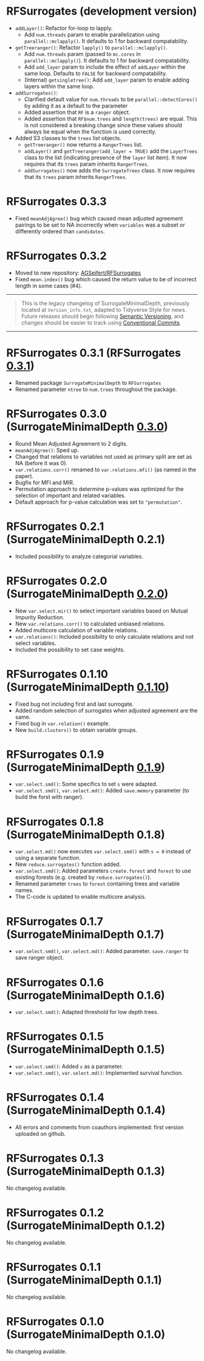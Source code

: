 # RFSurrogates (development version)

* `addLayer()`: Refactor for-loop to lapply.
  * Add `num.threads` param to enable parallelization using `parallel::mclapply()`. It defaults to 1 for backward compatability.
* `getTreeranger()`: Refactor `lapply()` to `parallel::mclapply()`.
  * Add `num.threads` param (passed to `mc.cores` in `parallel::mclapply()`). It defaults to 1 for backward compatability.
  * Add `add_layer` param to include the effect of `addLayer` within the same loop. Defaults to `FALSE` for backward compatability.
  * (Internal) `getsingletree()`: Add `add_layer` param to enable adding layers within the same loop.
* `addSurrogates()`: 
  * Clarified default value for `num.threads` to be `parallel::detectCores()` by adding it as a default to the parameter 
  * Added assertion that `RF` is a `ranger` object.
  * Added assertion that `RF$num.trees` and `length(trees)` are equal. This is not considered a breaking change since these values should always be equal when the function is used correctly.
* Added S3 classes to the `trees` list objects.
  * `getTreeranger()` now returns a `RangerTrees` list.
  * `addLayer()` and `getTreeranger(add_layer = TRUE)` add the `LayerTrees` class to the list (indicating presence of the `layer` list item). It now requires that its `trees` param inherits `RangerTrees`.
  * `addSurrogates()` now adds the `SurrogateTrees` class. It now requires that its `trees` param inherits `RangerTrees`.

# RFSurrogates 0.3.3

* Fixed `meanAdjAgree()` bug which caused mean adjusted agreement pairings to be set to NA incorrectly when `variables` was a subset or differently ordered than `candidates`.

# RFSurrogates 0.3.2

* Moved to new repository: [AGSeifert/RFSurrogates](https://github.com/AGSeifert/RFSurrogates)
* Fixed `mean.index()` bug which caused the return value to be of incorrect length in some cases (#4).

---

> This is the legacy changelog of SurrogateMinimalDepth, previously located at `Version_info.txt`, adapted to Tidyverse Style for news.
> Future releases should begin following [Semantic Versioning](https://semver.org/spec/v2.0.0.html), and changes should be easier to track using [Conventional Commits](https://www.conventionalcommits.org/en/v1.0.0/).

---

# RFSurrogates 0.3.1 (RFSurrogates [0.3.1](https://github.com/StephanSeifert/RFSurrogates/tree/v0.3.1))

* Renamed package `SurrogateMinimalDepth` to `RFSurrogates`
* Renamed parameter `ntree` to `num.trees` throughout the package.

# RFSurrogates 0.3.0 (SurrogateMinimalDepth [0.3.0](https://github.com/StephanSeifert/RFSurrogates/tree/v0.3.0))

* Round Mean Adjusted Agreement to 2 digits.
* `meanAdjAgree()`: Sped up.
* Changed that relations to variables not used as primary split are set as NA (before it was 0).
* `var.relations.corr()` renamed to `var.relations.mfi()` (as named in the paper).
* Bugfix for MFI and MIR.
* Permutation approach to determine p-values was optimized for the selection of important and related variables.
* Default approach for p-value calculation was set to `"permutation"`.

# RFSurrogates 0.2.1 (SurrogateMinimalDepth 0.2.1)

* Included possibility to analyze categorial variables.

# RFSurrogates 0.2.0 (SurrogateMinimalDepth [0.2.0](https://github.com/StephanSeifert/RFSurrogates/tree/0.2.0))

* New `var.select.mir()` to select important variables based on Mutual Impurity Reduction.
* New `var.relations.corr()` to calculated unbiased relations.
* Added multicore calculation of variable relations.
* `var.relations()`: Included possibility to only calculate relations and not select variables.
* Included the possibility to set case weights.

# RFSurrogates 0.1.10 (SurrogateMinimalDepth [0.1.10](https://github.com/StephanSeifert/RFSurrogates/tree/v0.1.10))

* Fixed bug not including first and last surrogate.
* Added random selection of surrogates when adjusted agreement are the same.
* Fixed bug in `var.relation()` example.
* New `build.clusters()` to obtain variable groups.

# RFSurrogates 0.1.9 (SurrogateMinimalDepth [0.1.9](https://github.com/StephanSeifert/RFSurrogates/tree/v0.1.9))

* `var.select.smd()`: Some specifics to set `s` were adapted.
* `var.select.smd()`, `var.select.md()`: Added `save.memory` parameter (to build the forst with ranger).

# RFSurrogates 0.1.8 (SurrogateMinimalDepth 0.1.8)

* `var.select.md()` now executes `var.select.smd()` with `s = 0` instead of using a separate function.
* New `reduce.surrogates()` function added.
* `var.select.smd()`: Added parameters `create.forest` and `forest` to use existing forests (e.g. created by `reduce.surrogates()`).
* Renamed parameter `trees` to `forest` containing trees and variable names.
* The C-code is updated to enable multicore analysis.

# RFSurrogates 0.1.7 (SurrogateMinimalDepth 0.1.7)

* `var.select.smd()`, `var.select.md()`: Added parameter. `save.ranger` to save ranger object.

# RFSurrogates 0.1.6 (SurrogateMinimalDepth 0.1.6)

* `var.select.smd()`: Adapted threshold for low depth trees.

# RFSurrogates 0.1.5 (SurrogateMinimalDepth 0.1.5)

* `var.select.smd()`: Added `s` as a parameter.
* `var.select.smd()`, `var.select.md()`: Implemented survival function.

# RFSurrogates 0.1.4 (SurrogateMinimalDepth 0.1.4)

* All errors and comments from coauthors implemented: first version uploaded on github.

# RFSurrogates 0.1.3 (SurrogateMinimalDepth 0.1.3)

No changelog available.

# RFSurrogates 0.1.2 (SurrogateMinimalDepth 0.1.2)

No changelog available.

# RFSurrogates 0.1.1 (SurrogateMinimalDepth 0.1.1)

No changelog available.

# RFSurrogates 0.1.0 (SurrogateMinimalDepth 0.1.0)

No changelog available.

